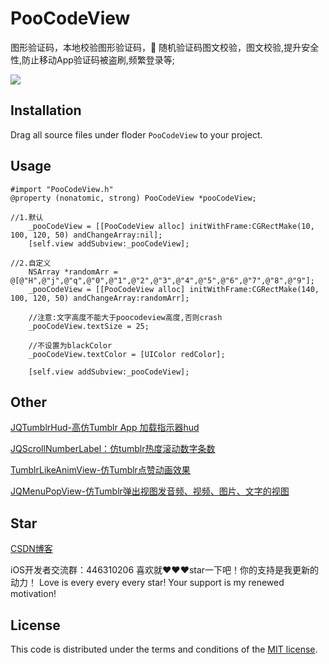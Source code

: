 # PooCodeView
图形验证码，本地校验图形验证码，🌄 随机验证码图文校验，图文校验,提升安全性,防止移动App验证码被盗刷,频繁登录等;

![](https://github.com/xiaohange/PooCodeView/blob/master/v1.gif?raw=true)

## Installation
Drag all source files under floder `PooCodeView` to your project.

## Usage

```
#import "PooCodeView.h"
@property (nonatomic, strong) PooCodeView *pooCodeView;
```
```
//1.默认
    _pooCodeView = [[PooCodeView alloc] initWithFrame:CGRectMake(10, 100, 120, 50) andChangeArray:nil];
    [self.view addSubview:_pooCodeView];
```

```
//2.自定义
    NSArray *randomArr = @[@"H",@"j",@"q",@"0",@"1",@"2",@"3",@"4",@"5",@"6",@"7",@"8",@"9"];
    _pooCodeView = [[PooCodeView alloc] initWithFrame:CGRectMake(140, 100, 120, 50) andChangeArray:randomArr];
    
    //注意:文字高度不能大于poocodeview高度,否则crash
    _pooCodeView.textSize = 25;
    
    //不设置为blackColor
    _pooCodeView.textColor = [UIColor redColor];
    
    [self.view addSubview:_pooCodeView];
```
## Other
[JQTumblrHud-高仿Tumblr App 加载指示器hud](https://github.com/xiaohange/JQTumblrHud)

[JQScrollNumberLabel：仿tumblr热度滚动数字条数](https://github.com/xiaohange/JQScrollNumberLabel)

[TumblrLikeAnimView-仿Tumblr点赞动画效果](https://github.com/xiaohange/TumblrLikeAnimView)

[JQMenuPopView-仿Tumblr弹出视图发音频、视频、图片、文字的视图](https://github.com/xiaohange/JQMenuPopView)

## Star

[CSDN博客](http://blog.csdn.net/qq_31810357) 

iOS开发者交流群：446310206 喜欢就❤️❤️❤️star一下吧！你的支持是我更新的动力！ Love is every every every star! Your support is my renewed motivation!


## License

This code is distributed under the terms and conditions of the [MIT license](LICENSE).